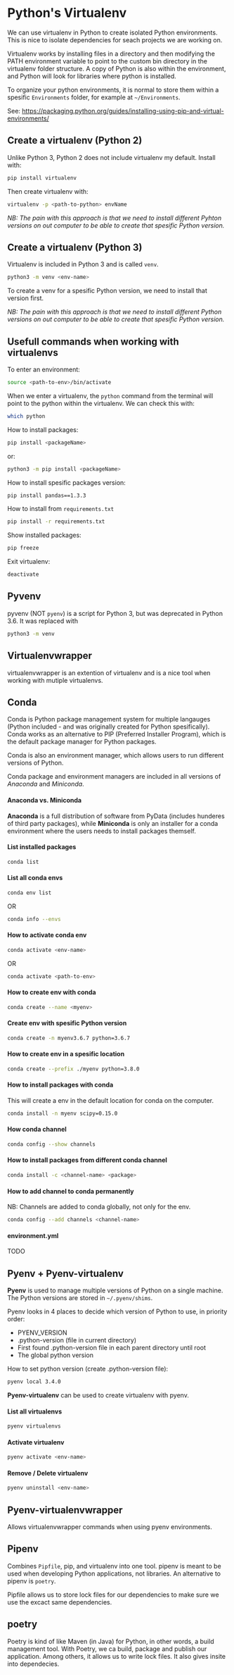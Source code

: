 
# Python's Virtualenv
We can use virtualenv in Python to create isolated Python environments. This is nice to isolate dependencies for seach projects we are working on.

Virtualenv works by installing files in a directory and then modifying the PATH environment variable to point to the custom bin directory in the virtualenv folder structure. A copy of Python is also within the environment, and Python will look for libraries where python is installed. 

To organize your python environments, it is normal to store them within a spesific `Environments` folder, for example at `~/Environments`.

See: https://packaging.python.org/guides/installing-using-pip-and-virtual-environments/



## Create a virtualenv (Python 2)
Unlike Python 3, Python 2 does not include virtualenv my default. Install with:
```bash
pip install virtualenv
```

Then create virtualenv with:
```bash
virtualenv -p <path-to-python> envName
```

*NB: The pain with this approach is that we need to install different Pyhton versions on out computer to be able to create that spesific Python version.*



## Create a virtualenv (Python 3)
Virtualenv is included in Python 3 and is called `venv`.
```bash
python3 -m venv <env-name>
```

To create a venv for a spesific Python version, we need to install that version first.

*NB: The pain with this approach is that we need to install different Python versions on out computer to be able to create that spesific Python version.*



## Usefull commands when working with virtualenvs
To enter an environment:
```bash
source <path-to-env>/bin/activate
```

When we enter a virtualenv, the `python` command from the terminal will point to the python within the virtualenv. We can check this with:
```bash
which python
```

How to install packages:
```bash
pip install <packageName>
```
or:
```bash
python3 -m pip install <packageName>
```

How to install spesific packages version:
```bash
pip install pandas==1.3.3
```

How to install from `requirements.txt`
```bash
pip install -r requirements.txt
```

Show installed packages:
```bash
pip freeze
```

Exit virtualenv:
```bash
deactivate
```



## Pyvenv
pyvenv (NOT `pyenv`) is a script for Python 3, but was deprecated in Python 3.6. It was replaced with
```bash
python3 -m venv
```



## Virtualenvwrapper
virtualenvwrapper is an extention of virtualenv and is a nice tool when working with mutiple virtualenvs. 



## Conda
Conda is Python package management system for multiple langauges (Python included - and was originally created for Python spesifically). Conda works as an alternative to PIP (Preferred Installer Program), which is the default package manager for Python packages.

Conda is also an environment manager, which allows users to run different versions of Python. 

Conda package and environment managers are included in all versions of *Anaconda* and *Miniconda*. 

#### Anaconda vs. Miniconda
**Anaconda** is a full distribution of software from PyData (includes hunderes of third party packages), while **Miniconda** is only an installer for a conda environment where the users needs to install packages themself. 

#### List installed packages
```bash
conda list
```

#### List all conda envs
```bash
conda env list
```
OR
```bash
conda info --envs
```

#### How to activate conda env
```bash
conda activate <env-name>
```
OR
```bash
conda activate <path-to-env>
```

#### How to create env with conda
```bash
conda create --name <myenv>
```

#### Create env with spesific Python version
```bash
conda create -n myenv3.6.7 python=3.6.7
```

#### How to create env in a spesific location
```bash
conda create --prefix ./myenv python=3.8.0
```

#### How to install packages with conda
This will create a env in the default location for conda on the computer.
```bash
conda install -n myenv scipy=0.15.0
```

#### How conda channel
```bash
conda config --show channels
```

#### How to install packages from different conda channel
```bash
conda install -c <channel-name> <package>
```

#### How to add channel to conda permanently
NB: Channels are added to conda globally, not only for the env.
```bash
conda config --add channels <channel-name>
```

#### environment.yml
TODO



## Pyenv + Pyenv-virtualenv
**Pyenv** is used to manage multiple versions of Python on a single machine. The Python versions are stored in `~/.pyenv/shims`. 

Pyenv looks in 4 places to decide which version of Python to use, in priority order:
* PYENV_VERSION
* .python-version (file in current directory)
* First found .python-version file in each parent directory until root
* The global python version

How to set python version (create .python-version file):
```bash
pyenv local 3.4.0
```

**Pyenv-virtualenv** can be used to create virtualenv with pyenv. 

#### List all virtualenvs
```bash
pyenv virtualenvs
```

#### Activate virtualenv
```bash
pyenv activate <env-name>
```

#### Remove / Delete virtualenv
```bash
pyenv uninstall <env-name>
```



## Pyenv-virtualenvwrapper
Allows virtualenvwrapper commands when using pyenv environments. 



## Pipenv
Combines `Pipfile`, pip, and virtualenv into one tool. pipenv is meant to be used when developing Python applications, not libraries. An alternative to pipenv is `poetry`.

Pipfile allows us to store lock files for our dependencies to make sure we use the excact same dependencies. 



## poetry
Poetry is kind of like Maven (in Java) for Python, in other words, a build management tool. With Poetry, we ca build, package and publish our application. Among others, it allows us to write lock files. It also gives insite into dependecies. 
